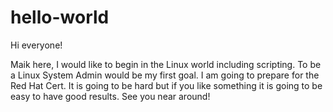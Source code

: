 # hello-world

Hi everyone!

Maik here, I would like to begin in the Linux world including scripting. To be a Linux System Admin would be my first goal. I am going to prepare for the Red Hat Cert. It is going to be hard but if you like something it is going to be easy to have good results.
See you near around!

